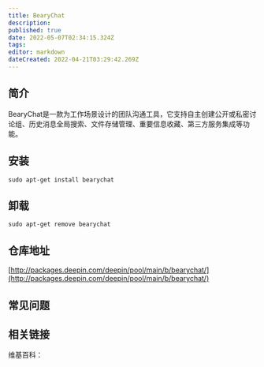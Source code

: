 ```yaml
---
title: BearyChat
description: 
published: true
date: 2022-05-07T02:34:15.324Z
tags: 
editor: markdown
dateCreated: 2022-04-21T03:29:42.269Z
---
```


## 简介

BearyChat是一款为工作场景设计的团队沟通工具，它支持自主创建公开或私密讨论组、历史消息全局搜索、文件存储管理、重要信息收藏、第三方服务集成等功能。

## 安装

`sudo apt-get install bearychat`

## 卸载

`sudo apt-get remove bearychat`

## 仓库地址

[http://packages.deepin.com/deepin/pool/main/b/bearychat/](http://packages.deepin.com/deepin/pool/main/b/bearychat/)


## 常见问题


## 相关链接

维基百科：